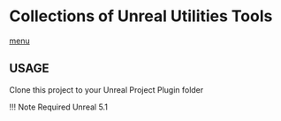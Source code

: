 # Collections of Unreal Utilities Tools

[menu](/Documentation/images/menu.png)

## USAGE
Clone this project to your Unreal Project Plugin folder

!!! Note
    Required Unreal 5.1